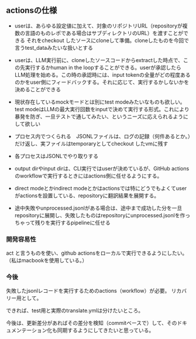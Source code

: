 ## actionsの仕様
- userは、あらゆる設定値に加えて、対象のリポジトリURL（repositoryが複数の言語のものレポである場合はサブディレクトリのURL）を渡すことができる
それをcheckout したソースにcloneして準備。cloneしたものを今回で言うtest_dataみたいな扱いとする

- userは、LLM実行前に、cloneしたソースコードからextractした時点で、この先実行するかhuman in the loopすることができる。userが承認したらLLM処理を始める。この時の承認時には、input tokenの全量がどの程度あるのかをuser側にフィードバックする。それに応じて、実行するかしないかを決めることができる

- 現状存在しているmockモードとは別にtest modeみたいなものも欲しい。test modeはLLMの最大実行回数をinputで決めて実行する形式。これにより暴発を防ぎ、一旦テストで通してみたい、というニーズに応えられるようにして欲しい

- プロセス内でつくられる　JSONLファイルは、ログの記録（何件あるとか。）だけ返し、実ファイルはtemporaryとしてcheckout したvmに残す

- 各プロセスはJSONLでやり取りする

- output dirやinput dirは、CLI実行ではuserが決めているが、GitHub actionsのworkflowで実行するときにはactions側に任せるようにする。

- direct modeとかindirect modeとかはactionsでは特にどうでもよくてuserがactionsを設置している、repositoryに翻訳結果を展開する。
- 途中失敗やunprocessed.jsonlがある場合は、途中まで成功した分を一旦repositoryに展開し、失敗したものはrepositoryにunprocessed.jsonlを作っちゃって残りを実行するpipelineに任せる


### 開発容易性
act と言うものを使い、github actionsをローカルで実行できるようにしたい。
（私はmacbookを使用している。）

### 今後
失敗したjsonlレコードを実行するためのactions（workflow）が必要。
リカバリー用として。

できれば、test用と実際のtranslate.ymlは分けたいところ。

今後は、更新差分があればその差分を検知（commitベースで）して、そのドキュメンテーション化も同期するようにしてきたいと思っている。
